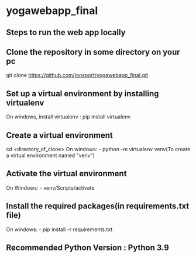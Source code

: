 # yogawebapp_final

Steps to run the web app locally
-----------------------------------
Clone the repository in some directory on your pc
-------------------------------------------------
git clone https://github.com/jonsport/yogawebapp_final.git


Set up a virtual environment by installing virtualenv
-------------------------------------
On windows, install virtualenv : pip install virtualenv


Create a virtual environment
-------------------------------------
cd <directory_of_clone>
On windows: -
python -m virtualenv venv(To create a virtual environment named "venv")


Activate the virtual environment 
-------------------------------------------
On Windows: -
venv/Scripts/activate


Install the required packages(in requirements.txt file)
---------------------------------------------------------
On windows: -
pip install -r requirements.txt

Recommended Python Version : Python 3.9
---------------------------------------

